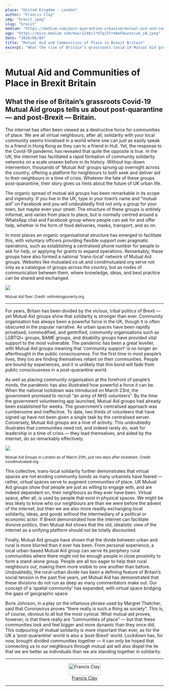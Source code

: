 ```yaml
---
place: "United Kingdom - London"
author: "Francis Clay"
img: "brexit.jpeg"
slug: "brexit"
medium: "https://medium.com/post-quarantine-urbanism/mutual-aid-and-communities-of-place-in-brexit-britain-58afa992f59c"
ogp: "https://miro.medium.com/max/1248/1*bTqi5YrmAeFAuzexcuK_zA.jpeg"
date: "2020/06/04"
title: "Mutual Aid and Communities of Place in Brexit Britain"
excerpt: "What the rise of Britain’s grassroots Covid-19 Mutual Aid groups tells us about post-quarantine — and post-Brexit — Britain."
---
```


Mutual Aid and Communities of Place in Brexit Britain
=====================================================

What the rise of Britain’s grassroots Covid-19 Mutual Aid groups tells us about post-quarantine — and post-Brexit — Britain.
----------------------------------------------------------------------------------------------------------------------------

The internet has often been viewed as a destructive force for communities of place. We are all virtual neighbours, after all; solidarity with your local community seems trivialised in a world where one can just as easily speak to a friend in Hong Kong as they can to a friend in Hull. Yet, the response to the Covid-19 pandemic has revealed that quite the opposite is true. In the UK, the internet has facilitated a rapid formation of community solidarity networks on a scale unseen before in its history. Without top-down intervention, thousands of ‘Mutual Aid’ groups sprung up overnight across the country, offering a platform for neighbours to both seek and deliver aid to their neighbours in a time of crisis. Whatever the fate of these groups post-quarantine, their story gives us hints about the future of UK urban life.

The organic spread of mutual aid groups has been remarkable in its scope and ingenuity. If you live in the UK, type in your town’s name and “mutual aid” on Facebook and you will undoubtedly find not only a group for your town, but maybe even your street. The structure of these groups is entirely informal, and varies from place to place, but is normally centred around a WhatsApp chat and Facebook group where people can ask for and offer help, whether in the form of food deliveries, masks, transport, and so on.

In most places an organic organisational structure has emerged to facilitate this, with voluntary officers providing flexible support over pragmatic operations, such as establishing a centralised phone number for people to ask for help, or applying for grants to expand operations. Remarkably, these groups have also formed a national ‘trans-local’ network of Mutual Aid groups. Websites like mutualaid.co.uk and covidmutualaid.org serve not only as a catalogue of groups across the country, but as nodes of communication between them, where knowledge, ideas, and best practice can be shared and exchanged.

<img class="s t u if ai" src="https://miro.medium.com/max/1248/1*bTqi5YrmAeFAuzexcuK_zA.jpeg"/>

<small>Mutual Aid flyer. Credit: rethinkingpoverty.org</small>

* * *

For years, Britain has been divided by the vicious, tribal politics of Brexit — yet Mutual Aid groups show that solidarity is stronger than ever. Community organisation has always been a powerful force in the UK, though it is often obscured in the popular narrative. As urban spaces have been rapidly privatised, commodified, and gentrified, community organisations such as LGBTQI+ groups, BAME groups, and disability groups have provided vital support to the most vulnerable. The pandemic has been a great leveller, with Mutual Aid groups meaning that ‘community support’ is no longer an afterthought in the public consciousness. For the first time in most people’s lives, they too are finding themselves reliant on their communities. People are bound by experiences, and it is unlikely that this bond will fade from public consciousness in a post-quarantine world.

As well as placing community organisation at the forefront of people’s minds, the pandemic has also illustrated how powerful a force it can be. When the national lockdown was introduced on March 23rd, the government promised to recruit “an army of NHS volunteers”. By the time the government volunteering app launched, Mutual Aid groups had already been established for weeks. The government’s centralised approach was cumbersome and ineffective. To date, two thirds of volunteers that have signed up have not been given a single task by the centralised server. Conversely, Mutual Aid groups are a hive of activity. This undoubtedly illustrates that communities need not, and indeed rarely do, wait for leadership in a time of crisis — they lead themselves, and aided by the internet, do so remarkably effectively.

<img class="s t u if ai" src="https://miro.medium.com/max/1400/1*s_TffSDQEF04FxoIqWdZQQ.png"/>

<small>Mutual Aid Groups in London as of March 25th, just two days after lockdown. Credit: covidmutualaid.org</small>

This collective, trans-local solidarity further demonstrates that virtual spaces are not eroding community bonds as many urbanists have feared — rather, virtual spaces serve to augment communities of place. UK Mutual Aid groups show that people are just as willing to engage with, and are indeed dependent on, their neighbours as they ever have been. Virtual space, after all, is used by people that exist in physical spaces. We might be less likely to know who our neighbours are than we were before the advent of the internet, but then we are also more readily exchanging local solidarity, ideas, and goods without the intermediary of a political or economic actor. If Brexit demonstrated how the internet can facilitate divisive politics, then Mutual Aid shows that the old, idealistic view of the internet as a unifying platform should not be totally discounted.

Finally, Mutual Aid groups have shown that the divide between urban and rural is more blurred than it ever has been. From personal experience, a local urban-based Mutual Aid group can serve its periphery rural communities where there might not be enough people in close proximity to form a stand-alone group. People are all too eager to help their rural neighbours out, making them more visible to one another than before. Undoubtedly, the rural-urban divide has been a defining feature of Britain’s social tension in the past five years, yet Mutual Aid has demonstrated that these divisions do not run as deep as many commentators make out. Our concept of a ‘spatial community’ has expanded, with virtual space bridging the gaps of geographic space.

Boris Johnson, in a play on the infamous phrase used by Margret Thatcher, said that Coronavirus proves “there really is such a thing as society”. This is, of course, obvious to all but the most cynical. What mutual aid proves, however, is that there really are “communities of place” — but that these communities look and feel bigger and more dynamic than they once did. This outpouring of mutual solidarity is more important than ever, as for the UK a ‘post-quarantine’ world is also a ‘post-Brexit’ world. Lockdown has, for now, brought divided communities together — it can only be hoped that connecting us to our neighbours through mutual aid will also dispel the lie that we are better as individuals than we are standing together in solidarity.

---

<div style="display: flex; margin-bottom: 2rem">
    <div style="margin: 0 auto; text-align: center">
        <img style="width:100%" alt="Francis Clay" src="https://miro.medium.com/fit/c/96/96/1*zYhkTaxf1S1oDQoMxpLf6g.png"><br/>
        <a href="https://medium.com/@franciseclay?source=post_page-----58afa992f59c----------------------">Francis Clay</a>
    </div>
</div>

---